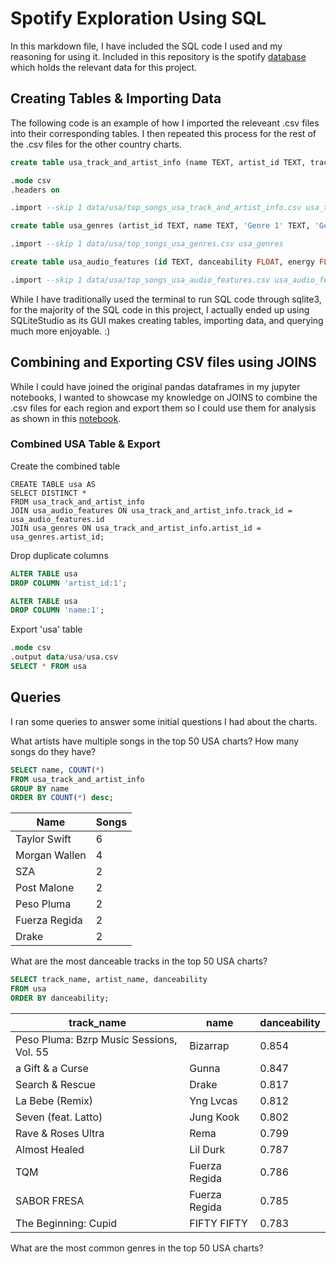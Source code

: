 # Spotify Exploration Using SQL

In this markdown file, I have included the SQL code I used and my reasoning for using it. Included in this repository is the spotify [database](spotify.db) which holds the relevant data for this project. 



## Creating Tables & Importing Data

The following code is an example of how I imported the releveant .csv files into their corresponding tables. I then repeated this process for the rest of the .csv files for the other country charts.

```SQL
create table usa_track_and_artist_info (name TEXT, artist_id TEXT, track_id TEXT, track_name TEXT, popularity INTEGER);

.mode csv
.headers on

.import --skip 1 data/usa/top_songs_usa_track_and_artist_info.csv usa_track_and_artist_info
```

```SQL
create table usa_genres (artist_id TEXT, name TEXT, 'Genre 1' TEXT, 'Genre 2' TEXT, 'Genre 3' TEXT, 'Genre 4' TEXT, 'Genre 5' TEXT, 'Genre 6' TEXT);

.import --skip 1 data/usa/top_songs_usa_genres.csv usa_genres
```

```SQL
create table usa_audio_features (id TEXT, danceability FLOAT, energy FLOAT, key INTEGER, loudness FLOAT, mode INTEGER, speechiness FLOAT, acousticness FLOAT, instrumentalness FLOAT, liveness FLOAT, valence FLOAT, tempo FLOAT,duration_ms INTEGER,time_signature INTEGER);

.import --skip 1 data/usa/top_songs_usa_audio_features.csv usa_audio_features
```

While I have traditionally used the terminal to run SQL code through sqlite3, for the majority of the SQL code in this project, I actually ended up using SQLiteStudio as its GUI makes creating tables, importing data, and querying much more enjoyable. :)



## Combining and Exporting CSV files using JOINS

While I could have joined the original pandas dataframes in my jupyter notebooks, I wanted to showcase my knowledge on JOINS to combine the .csv files for each region and export them so I could use them for analysis as shown in this [notebook](Analysis.ipynb).

### Combined USA Table & Export

Create the combined table

```
CREATE TABLE usa AS
SELECT DISTINCT *
FROM usa_track_and_artist_info
JOIN usa_audio_features ON usa_track_and_artist_info.track_id = usa_audio_features.id
JOIN usa_genres ON usa_track_and_artist_info.artist_id = usa_genres.artist_id;
```

Drop duplicate columns

```SQL
ALTER TABLE usa
DROP COLUMN 'artist_id:1';

ALTER TABLE usa
DROP COLUMN 'name:1';
```

Export 'usa' table

```SQL
.mode csv
.output data/usa/usa.csv
SELECT * FROM usa
```


## Queries

I ran some queries to answer some initial questions I had about the charts.

What artists have multiple songs in the top 50 USA charts? How many songs do they have?

```SQL
SELECT name, COUNT(*) 
FROM usa_track_and_artist_info 
GROUP BY name
ORDER BY COUNT(*) desc;
```
| Name            |Songs|
|-----------------|-----|
| Taylor Swift    |  6  |
| Morgan Wallen   |  4  |
| SZA             |  2  |
| Post Malone	  |  2  | 
| Peso Pluma	  |  2  |
| Fuerza Regida	  |  2  |  
| Drake	          |  2  |

What are the most danceable tracks in the top 50 USA charts?

```SQL
SELECT track_name, artist_name, danceability
FROM usa
ORDER BY danceability;
```

| track_name                          | name         | danceability |
|-------------------------------------|--------------|--------------|
| Peso Pluma: Bzrp Music Sessions, Vol. 55   | Bizarrap     | 0.854 |
| a Gift & a Curse                   | Gunna        | 0.847        |
| Search & Rescue                    | Drake        | 0.817        |
| La Bebe (Remix)                    | Yng Lvcas    | 0.812        |
| Seven (feat. Latto)                | Jung Kook    | 0.802        |
| Rave & Roses Ultra                 | Rema         | 0.799        |
| Almost Healed                      | Lil Durk     | 0.787        |
| TQM                                 | Fuerza Regida| 0.786        |
| SABOR FRESA                        | Fuerza Regida| 0.785        |
| The Beginning: Cupid               | FIFTY FIFTY  | 0.783        |


What are the most common genres in the top 50 USA charts?

```SQL

```



